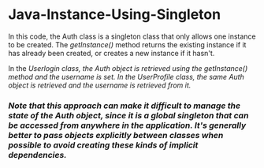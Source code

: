 # Java-Instance-Using-Singleton

In this code, the Auth class is a singleton class that only allows one instance to be created. The <i>getInstance()</i> method returns the existing instance if it has already been created, or creates a new instance if it hasn't.

In the <i>Userlogin class, the Auth object is retrieved using the <i>getInstance()</i> method and the username is set. In the <i>UserProfile</i> class, the same <i>Auth</i> object is retrieved and the username is retrieved from it.

### Note that this approach can make it difficult to manage the state of the Auth object, since it is a global singleton that can be accessed from anywhere in the application. It's generally better to pass objects explicitly between classes when possible to avoid creating these kinds of implicit dependencies.
